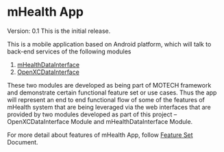 # mHealth App
Version: 0.1 
This is the initial release.

This is a mobile application based on Android platform, which will talk to back-end services of the following modules 
  1. [mHealthDataInterface][]
  2. [OpenXCDataInterface][]

These two modules are developed as being part of MOTECH framework and demonstrate certain functional feature set or use cases. Thus the app will represent an end to end functional flow of some of the features of mHealth system that are being leveraged via the web interfaces that are provided by two modules developed as part of this project – OpenXCDataInterface  Module and mHealthDataInterface Module.

For more detail about features of mHealth App, follow [Feature Set][] Document.

[mHealthDataInterface]:../../../mHealthDataInterface
[OpenXCDataInterface]:../../../OpenXCDataInterface
[Feature Set]:docs/mHealth_Feature_Set.docx
